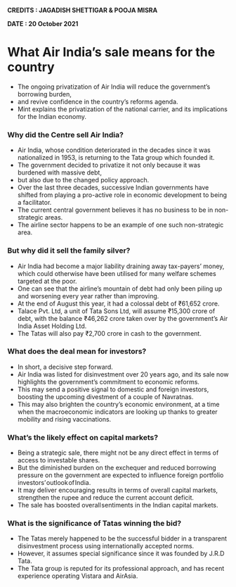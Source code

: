 **CREDITS : JAGADISH SHETTIGAR & POOJA MISRA**

**DATE : 20 October 2021**

# What Air India’s sale means for the country
- The ongoing privatization of Air India will reduce the government’s borrowing burden,
- and revive confidence in the country’s reforms agenda.
- Mint explains the privatization of the national carrier, and its implications for the Indian economy.

### Why did the Centre sell Air India?
- Air India, whose condition deteriorated in the decades since it was nationalized in 1953, is returning to the Tata group which founded it.
- The government decided to privatize it not only because it was burdened with massive debt,
- but also due to the changed policy approach.
- Over the last three decades, successive Indian governments have shifted from playing a pro-active role in economic development to being a facilitator.
- The current central government believes it has no business to be in non-strategic areas.
- The airline sector happens to be an example of one such non-strategic area.

### But why did it sell the family silver?
- Air India had become a major liability draining away tax-payers’ money, which could otherwise have been utilised for many welfare schemes targeted at the poor.
- One can see that the airline’s mountain of debt had only been piling up and worsening every year rather than improving.
- At the end of August this year, it had a colossal debt of ₹61,652 crore.
- Talace Pvt. Ltd, a unit of Tata Sons Ltd, will assume ₹15,300 crore of debt, with the balance ₹46,262 crore taken over by the government’s Air India Asset Holding Ltd.
- The Tatas will also pay ₹2,700 crore in cash to the government.

### What does the deal mean for investors?
- In short, a decisive step forward.
- Air India was listed for disinvestment over 20 years ago, and its sale now highlights the government’s commitment to economic reforms.
- This may send a positive signal to domestic and foreign investors, boosting the upcoming divestment of a couple of Navratnas.
- This may also brighten the country’s economic environment, at a time when the macroeconomic indicators are looking up thanks to greater mobility and rising vaccinations.

### What’s the likely effect on capital markets?
- Being a strategic sale, there might not be any direct effect in terms of access to investable shares.
- But the diminished burden on the exchequer and reduced borrowing pressure on the government are expected to influence foreign portfolio investors’ outlook of India.
- It may deliver encouraging results in terms of overall capital markets, strengthen the rupee and reduce the current account deficit.
- The sale has boosted overall sentiments in the Indian capital markets.

### What is the significance of Tatas winning the bid?
- The Tatas merely happened to be the successful bidder in a transparent disinvestment process using internationally accepted norms.
- However, it assumes special significance since it was founded by J.R.D Tata.
- The Tata group is reputed for its professional approach, and has recent experience operating Vistara and AirAsia.
